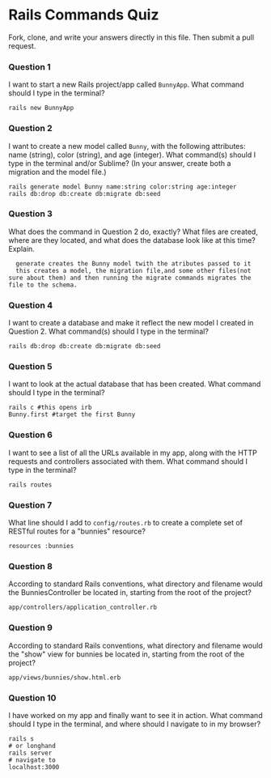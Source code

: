 # Rails Commands Quiz

Fork, clone, and write your answers directly in this file. Then submit a pull request.

### Question 1

I want to start a new Rails project/app called `BunnyApp`. What command should I type in the terminal?
```
rails new BunnyApp
```

### Question 2

I want to create a new model called `Bunny`, with the following attributes: name (string), color (string), and age (integer). What command(s) should I type in the terminal and/or Sublime? (In your answer, create both a migration and the model file.)
```
rails generate model Bunny name:string color:string age:integer
rails db:drop db:create db:migrate db:seed
```


### Question 3

What does the command in Question 2 do, exactly? What files are created, where are they located, and what does the database look like at this time? Explain.

```
  generate creates the Bunny model twith the atributes passed to it
  this creates a model, the migration file,and some other files(not sure about them) and then running the migrate commands migrates the file to the schema.
```

### Question 4

I want to create a database and make it reflect the new model I created in Question 2. What command(s) should I type in the terminal?

```
rails db:drop db:create db:migrate db:seed
```

### Question 5

I want to look at the actual database that has been created. What command should I type in the terminal?

```
rails c #this opens irb
Bunny.first #target the first Bunny
```

### Question 6

I want to see a list of all the URLs available in my app, along with the HTTP requests and controllers associated with them. What command should I type in the terminal?
```
rails routes

```

### Question 7

What line should I add to `config/routes.rb` to create a complete set of RESTful routes for a "bunnies" resource?
```
resources :bunnies
```

### Question 8

According to standard Rails conventions, what directory and filename would the BunniesController be located in, starting from the root of the project?
```
app/controllers/application_controller.rb
```

### Question 9

According to standard Rails conventions, what directory and filename would the "show" view for bunnies be located in, starting from the root of the project?
```
app/views/bunnies/show.html.erb
```
### Question 10

I have worked on my app and finally want to see it in action. What command should I type in the terminal, and where should I navigate to in my browser?
```
rails s
# or longhand
rails server
# navigate to
localhost:3000

```
